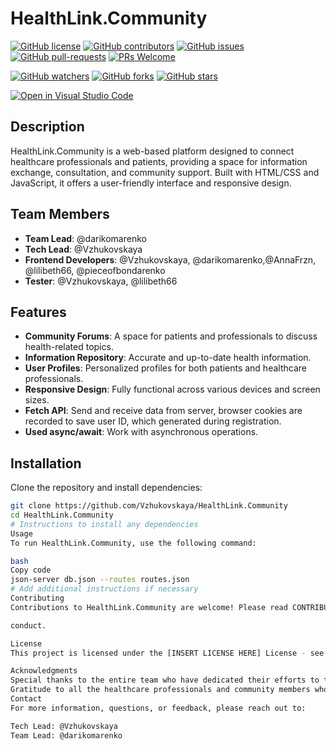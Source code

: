 # HealthLink.Community

[![GitHub license](https://img.shields.io/github/license/Vzhukovskaya/HealthLink.svg)](https://github.com/Vzhukovskaya/HealthLink/blob/main/LICENSE)
[![GitHub contributors](https://img.shields.io/github/contributors/Vzhukovskaya/HealthLink.svg)](https://GitHub.com/Vzhukovskaya/HealthLink/graphs/contributors/)
[![GitHub issues](https://img.shields.io/github/issues/Vzhukovskaya/HealthLink.svg)](https://GitHub.com/Vzhukovskaya/HealthLink/issues/)
[![GitHub pull-requests](https://img.shields.io/github/issues-pr/Vzhukovskaya/HealthLink.svg)](https://GitHub.com/Vzhukovskaya/HealthLink/pulls/)
[![PRs Welcome](https://img.shields.io/badge/PRs-welcome-brightgreen.svg?style=flat-square)](http://makeapullrequest.com)

[![GitHub watchers](https://img.shields.io/github/watchers/Vzhukovskaya/HealthLink.svg?style=social&label=Watch&maxAge=2592000)](https://GitHub.com/Vzhukovskaya/HealthLink/watchers/)
[![GitHub forks](https://img.shields.io/github/forks/Vzhukovskaya/HealthLink.svg?style=social&label=Fork&maxAge=2592000)](https://GitHub.com/Vzhukovskaya/HealthLink/network/)
[![GitHub stars](https://img.shields.io/github/stars/Vzhukovskaya/HealthLink.svg?style=social&label=Star&maxAge=2592000)](https://GitHub.com/Vzhukovskaya/HealthLink/stargazers/)

[![Open in Visual Studio Code](https://img.shields.io/static/v1?logo=visualstudiocode&label=&message=Open%20in%20Visual%20Studio%20Code&labelColor=2c2c32&color=007acc&logoColor=007acc)](https://open.vscode.dev/Vzhukovskaya/HealthLink)

## Description
HealthLink.Community is a web-based platform designed to connect healthcare professionals and patients, providing a space for information exchange, consultation, and community support. Built with HTML/CSS and JavaScript, it offers a user-friendly interface and responsive design.

## Team Members
- **Team Lead**: @darikomarenko
- **Tech Lead**: @Vzhukovskaya
- **Frontend Developers**: @Vzhukovskaya, @darikomarenko,@AnnaFrzn, @lilibeth66,
@pieceofbondarenko
- **Tester**: @Vzhukovskaya, @lilibeth66

## Features
- **Community Forums**: A space for patients and professionals to discuss health-related topics.
- **Information Repository**: Accurate and up-to-date health information.
- **User Profiles**: Personalized profiles for both patients and healthcare professionals.
- **Responsive Design**: Fully functional across various devices and screen sizes.
- **Fetch API**: Send and receive data from server, browser cookies are recorded to save user ID, which generated during registration.
- **Used async/await**: Work with asynchronous operations.

## Installation
Clone the repository and install dependencies:
```bash
git clone https://github.com/Vzhukovskaya/HealthLink.Community
cd HealthLink.Community
# Instructions to install any dependencies
Usage
To run HealthLink.Community, use the following command:

bash
Copy code
json-server db.json --routes routes.json
# Add additional instructions if necessary
Contributing
Contributions to HealthLink.Community are welcome! Please read CONTRIBUTING.md for guidelines on submitting pull requests and adhering to our code of

conduct.

License
This project is licensed under the [INSERT LICENSE HERE] License - see the LICENSE file for details.

Acknowledgments
Special thanks to the entire team who have dedicated their efforts to this project.
Gratitude to all the healthcare professionals and community members who have provided valuable insights.
Contact
For more information, questions, or feedback, please reach out to:

Tech Lead: @Vzhukovskaya
Team Lead: @darikomarenko
